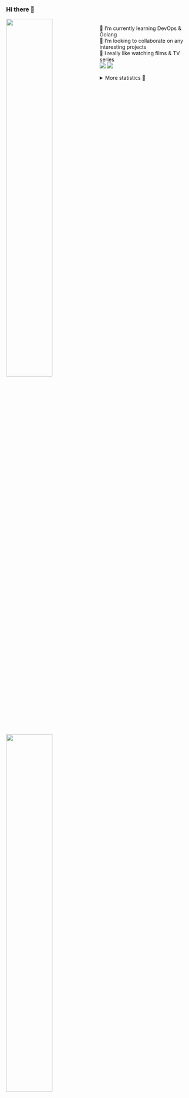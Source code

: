 ### Hi there 👋


[<img align="left" width="50%" src="https://github-readme-stats.vercel.app/api?username=rufusnufus&hide=issues&show_icons=true&count_private=true&theme=transparent&title_color=FF6F40&text_color=FBF9F8&icon_color=F48242&hide_border=true&hide_title=true#gh-dark-mode-only">](https://metrics.lecoq.io/rufusnufus#gh-dark-mode-only)
[<img align="left" width="50%" src="https://github-readme-stats.vercel.app/api?username=rufusnufus&hide=issues&show_icons=true&count_private=true&theme=transparent&title_color=FF6533&text_color=4D4644&icon_color=FF8038&hide_border=true&hide_title=true#gh-light-mode-only">](https://metrics.lecoq.io/rufusnufus#gh-light-mode-only)

<p>
  <br>
  🌱 I’m currently learning DevOps & Golang</br>
  👯 I’m looking to collaborate on any interesting projects</br>
  🎥 I really like watching films & TV series</br>
  <a href="https://linkedin.com/in/rufusnufus"><img src="https://img.shields.io/badge/linkedin-0077B5.svg?style=for-the-badge&logo=linkedin&logoColor=white"/></a>
  <a href="https://t.me/rufusnufus"><img src="https://img.shields.io/badge/-telegram-black?style=for-the-badge&color=blue&logo=telegram"/></a>
</p>

<p text-align="left">
<details>
  <summary>More statistics 👀</summary><br/>

<!--START_SECTION:waka-->
![Code Time](http://img.shields.io/badge/Code%20Time-359%20hrs%205%20mins-blue)

![Profile Views](http://img.shields.io/badge/Profile%20Views-6-blue)

**I'm an Early 🐤** 

```text
🌞 Morning                5847 commits        █████░░░░░░░░░░░░░░░░░░░░   21.19 % 
🌆 Daytime                16067 commits       ███████████████░░░░░░░░░░   58.22 % 
🌃 Evening                4960 commits        ████░░░░░░░░░░░░░░░░░░░░░   17.97 % 
🌙 Night                  725 commits         █░░░░░░░░░░░░░░░░░░░░░░░░   02.63 % 
```
📅 **I'm Most Productive on Monday** 

```text
Monday                   5635 commits        █████░░░░░░░░░░░░░░░░░░░░   20.42 % 
Tuesday                  5138 commits        █████░░░░░░░░░░░░░░░░░░░░   18.62 % 
Wednesday                5553 commits        █████░░░░░░░░░░░░░░░░░░░░   20.12 % 
Thursday                 4837 commits        ████░░░░░░░░░░░░░░░░░░░░░   17.53 % 
Friday                   4879 commits        ████░░░░░░░░░░░░░░░░░░░░░   17.68 % 
Saturday                 665 commits         █░░░░░░░░░░░░░░░░░░░░░░░░   02.41 % 
Sunday                   892 commits         █░░░░░░░░░░░░░░░░░░░░░░░░   03.23 % 
```


📊 **This Week I Spent My Time On** 

```text
💬 Programming Languages: 
Other                    7 hrs 50 mins       █████████████░░░░░░░░░░░░   50.69 % 
Ruby                     1 hr 58 mins        ███░░░░░░░░░░░░░░░░░░░░░░   12.73 % 
Terraform                1 hr 16 mins        ██░░░░░░░░░░░░░░░░░░░░░░░   08.22 % 
HCL                      1 hr 7 mins         ██░░░░░░░░░░░░░░░░░░░░░░░   07.28 % 
YAML                     57 mins             ██░░░░░░░░░░░░░░░░░░░░░░░   06.20 % 

🔥 Editors: 
iTerm2                   7 hrs 44 mins       █████████████░░░░░░░░░░░░   50.02 % 
VS Code                  7 hrs 43 mins       ████████████░░░░░░░░░░░░░   49.98 % 
```

**I Mostly Code in Java** 

```text
Python                   18 repos            ███░░░░░░░░░░░░░░░░░░░░░░   12.00 % 
Smarty                   15 repos            ██░░░░░░░░░░░░░░░░░░░░░░░   10.00 % 
HCL                      6 repos             █░░░░░░░░░░░░░░░░░░░░░░░░   04.00 % 
HTML                     4 repos             █░░░░░░░░░░░░░░░░░░░░░░░░   02.67 % 
Mustache                 4 repos             █░░░░░░░░░░░░░░░░░░░░░░░░   02.67 % 
```




 Last Updated on 24/06/2023 01:08:40 UTC
<!--END_SECTION:waka-->

</details>
</p>
